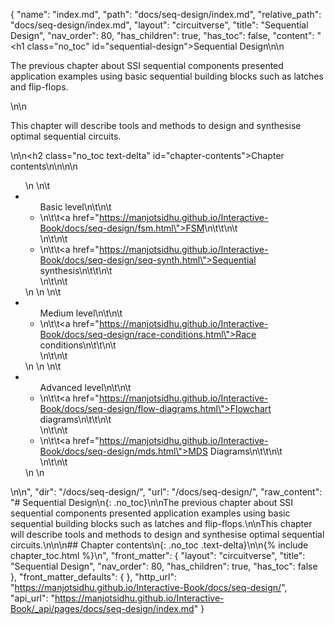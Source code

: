 {
  "name": "index.md",
  "path": "docs/seq-design/index.md",
  "relative_path": "docs/seq-design/index.md",
  "layout": "circuitverse",
  "title": "Sequential Design",
  "nav_order": 80,
  "has_children": true,
  "has_toc": false,
  "content": "<h1 class=\"no_toc\" id=\"sequential-design\">Sequential Design</h1>\n\n<p>The previous chapter about SSI sequential components presented application examples using basic sequential building blocks such as latches and flip-flops.</p>\n\n<p>This chapter will describe tools and methods to design and synthesise optimal sequential circuits.</p>\n\n<h2 class=\"no_toc text-delta\" id=\"chapter-contents\">Chapter contents</h2>\n\n<!-- -*- engine:django -*- -->\n\n<ul>\n    \n\t<li><ul>Basic level\n\t\n\t    <li>\n\t\t<a href=\"https://manjotsidhu.github.io/Interactive-Book/docs/seq-design/fsm.html\">FSM</a>\n\t\t\n\t    </li>\n\t\n\t    <li>\n\t\t<a href=\"https://manjotsidhu.github.io/Interactive-Book/docs/seq-design/seq-synth.html\">Sequential synthesis</a>\n\t\t\n\t    </li>\n\t\n\t</ul></li>\n    \n    \n\t<li><ul>Medium level\n\t\n\t    <li>\n\t\t<a href=\"https://manjotsidhu.github.io/Interactive-Book/docs/seq-design/race-conditions.html\">Race conditions</a>\n\t\t\n\t    </li>\n\t\n\t</ul></li>\n    \n    \n\t<li><ul>Advanced level\n\t\n\t    <li>\n\t\t<a href=\"https://manjotsidhu.github.io/Interactive-Book/docs/seq-design/flow-diagrams.html\">Flowchart diagrams</a>\n\t\t\n\t    </li>\n\t\n\t    <li>\n\t\t<a href=\"https://manjotsidhu.github.io/Interactive-Book/docs/seq-design/mds.html\">MDS Diagrams</a>\n\t\t\n\t    </li>\n\t\n\t</ul></li>\n    \n</ul>\n\n",
  "dir": "/docs/seq-design/",
  "url": "/docs/seq-design/",
  "raw_content": "# Sequential Design\n{: .no_toc}\n\nThe previous chapter about SSI sequential components presented application examples using basic sequential building blocks such as latches and flip-flops.\n\nThis chapter will describe tools and methods to design and synthesise optimal sequential circuits.\n\n\n## Chapter contents\n{: .no_toc .text-delta}\n\n{% include chapter_toc.html %}\n",
  "front_matter": {
    "layout": "circuitverse",
    "title": "Sequential Design",
    "nav_order": 80,
    "has_children": true,
    "has_toc": false
  },
  "front_matter_defaults": {
  },
  "http_url": "https://manjotsidhu.github.io/Interactive-Book/docs/seq-design/",
  "api_url": "https://manjotsidhu.github.io/Interactive-Book/_api/pages/docs/seq-design/index.md"
}